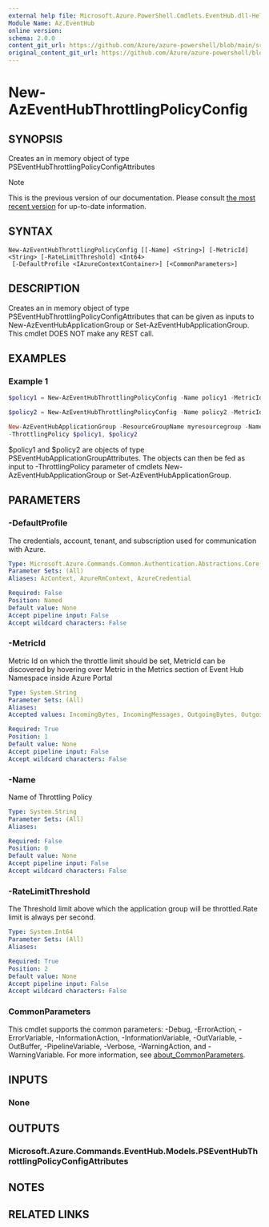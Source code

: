 ```yaml
---
external help file: Microsoft.Azure.PowerShell.Cmdlets.EventHub.dll-Help.xml
Module Name: Az.EventHub
online version: 
schema: 2.0.0
content_git_url: https://github.com/Azure/azure-powershell/blob/main/src/EventHub/EventHub/help/New-AzEventHubThrottlingPolicyConfig.md
original_content_git_url: https://github.com/Azure/azure-powershell/blob/main/src/EventHub/EventHub/help/New-AzEventHubThrottlingPolicyConfig.md
---
```


# New-AzEventHubThrottlingPolicyConfig

## SYNOPSIS
Creates an in memory object of type PSEventHubThrottlingPolicyConfigAttributes

> [!NOTE]
>This is the previous version of our documentation. Please consult [the most recent version](/powershell/module/az.eventhub/new-azeventhubthrottlingpolicyconfig) for up-to-date information.

## SYNTAX

```
New-AzEventHubThrottlingPolicyConfig [[-Name] <String>] [-MetricId] <String> [-RateLimitThreshold] <Int64>
 [-DefaultProfile <IAzureContextContainer>] [<CommonParameters>]
```

## DESCRIPTION
Creates an in memory object of type PSEventHubThrottlingPolicyConfigAttributes  that can be given as inputs to 
New-AzEventHubApplicationGroup or Set-AzEventHubApplicationGroup. This cmdlet DOES NOT make any REST call.

## EXAMPLES

### Example 1
```powershell
$policy1 = New-AzEventHubThrottlingPolicyConfig -Name policy1 -MetricId IncomingBytes -RateLimitThreshold 12345

$policy2 = New-AzEventHubThrottlingPolicyConfig -Name policy2 -MetricId IncomingMessages -RateLimitThreshold 12345

New-AzEventHubApplicationGroup -ResourceGroupName myresourcegroup -NamespaceName mynamespace -ClientAppGroupIdentifier SASKeyName=myauthkey ` 
-ThrottlingPolicy $policy1, $policy2
```

$policy1 and $policy2 are objects of type PSEventHubApplicationGroupAttributes. The objects can then be fed as input to
-ThrottlingPolicy parameter of cmdlets New-AzEventHubApplicationGroup or Set-AzEventHubApplicationGroup.

## PARAMETERS

### -DefaultProfile
The credentials, account, tenant, and subscription used for communication with Azure.

```yaml
Type: Microsoft.Azure.Commands.Common.Authentication.Abstractions.Core.IAzureContextContainer
Parameter Sets: (All)
Aliases: AzContext, AzureRmContext, AzureCredential

Required: False
Position: Named
Default value: None
Accept pipeline input: False
Accept wildcard characters: False
```

### -MetricId
Metric Id on which the throttle limit should be set, MetricId can be discovered by hovering over Metric in the Metrics section of Event Hub Namespace inside Azure Portal

```yaml
Type: System.String
Parameter Sets: (All)
Aliases:
Accepted values: IncomingBytes, IncomingMessages, OutgoingBytes, OutgoingMessages

Required: True
Position: 1
Default value: None
Accept pipeline input: False
Accept wildcard characters: False
```

### -Name
Name of Throttling Policy

```yaml
Type: System.String
Parameter Sets: (All)
Aliases:

Required: False
Position: 0
Default value: None
Accept pipeline input: False
Accept wildcard characters: False
```

### -RateLimitThreshold
The Threshold limit above which the application group will be throttled.Rate limit is always per second.

```yaml
Type: System.Int64
Parameter Sets: (All)
Aliases:

Required: True
Position: 2
Default value: None
Accept pipeline input: False
Accept wildcard characters: False
```

### CommonParameters
This cmdlet supports the common parameters: -Debug, -ErrorAction, -ErrorVariable, -InformationAction, -InformationVariable, -OutVariable, -OutBuffer, -PipelineVariable, -Verbose, -WarningAction, and -WarningVariable. For more information, see [about_CommonParameters](http://go.microsoft.com/fwlink/?LinkID=113216).

## INPUTS

### None

## OUTPUTS

### Microsoft.Azure.Commands.EventHub.Models.PSEventHubThrottlingPolicyConfigAttributes

## NOTES

## RELATED LINKS
